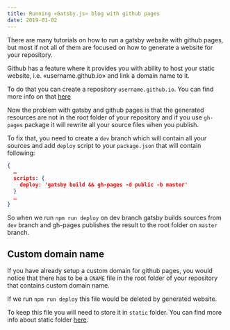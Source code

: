 ```yaml
---
title: Running «Gatsby.js» blog with github pages
date: 2019-01-02
---
```


There are many tutorials on how to run a gatsby website with github pages, but most if not all of them are focused on how to generate a website for your repository.

Github has a feature where it provides you with ability to host your static website, i.e. «username.github.io» and link a domain name to it.

To do that you can create a repository `username.github.io`. You can find more info on that [here](https://pages.github.com)

Now the problem with gatsby and github pages is that the generated resources are not in the root folder of your repository and if you use `gh-pages` package it will rewrite all your source files when you publish.

To fix that, you need to create a `dev` branch which will contain all your sources and add `deploy` script to your `package.json` that will contain following:
```json
{
  …
  scripts: {
    deploy: 'gatsby build && gh-pages -d public -b master'
  }
  …
}
```

So when we run `npm run deploy` on dev branch gatsby builds sources from `dev` branch and gh-pages publishes the result to the root folder on `master` branch.

## Custom domain name

If you have already setup a custom domain for github pages, you would notice that there has to be a `CNAME` file in the root folder of your repository that contains custom domain name.

If we run `npm run deploy` this file would be deleted by generated website.

To keep this file you will need to store it in `static` folder. You can find more info about static folder [here](https://www.gatsbyjs.org/docs/static-folder/).
